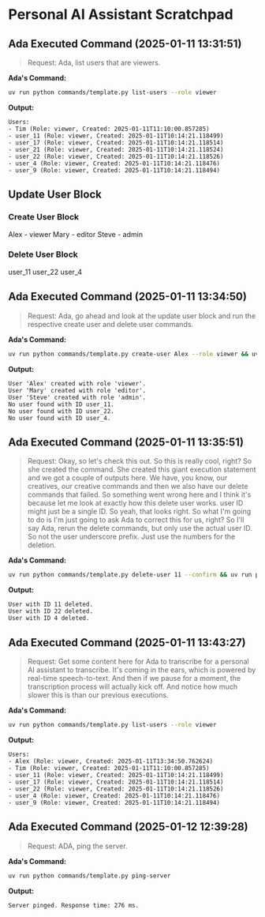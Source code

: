 # Personal AI Assistant Scratchpad


## Ada Executed Command (2025-01-11 13:31:51)

> Request: Ada, list users that are viewers.

**Ada's Command:** 
```bash
uv run python commands/template.py list-users --role viewer
```

**Output:** 
```
Users:
- Tim (Role: viewer, Created: 2025-01-11T11:10:00.857285)
- user_11 (Role: viewer, Created: 2025-01-11T10:14:21.118499)
- user_17 (Role: viewer, Created: 2025-01-11T10:14:21.118514)
- user_21 (Role: viewer, Created: 2025-01-11T10:14:21.118524)
- user_22 (Role: viewer, Created: 2025-01-11T10:14:21.118526)
- user_4 (Role: viewer, Created: 2025-01-11T10:14:21.118476)
- user_9 (Role: viewer, Created: 2025-01-11T10:14:21.118494)

```

## Update User Block

### Create User Block
Alex - viewer
Mary - editor
Steve - admin

### Delete User Block
user_11
user_22
user_4

## Ada Executed Command (2025-01-11 13:34:50)

> Request: Ada, go ahead and look at the update user block and run the respective create user and delete user commands.

**Ada's Command:** 
```bash
uv run python commands/template.py create-user Alex --role viewer && uv run python commands/template.py create-user Mary --role editor && uv run python commands/template.py create-user Steve --role admin && uv run python commands/template.py delete-user user_11 --confirm && uv run python commands/template.py delete-user user_22 --confirm && uv run python commands/template.py delete-user user_4 --confirm
```

**Output:** 
```
User 'Alex' created with role 'viewer'.
User 'Mary' created with role 'editor'.
User 'Steve' created with role 'admin'.
No user found with ID user_11.
No user found with ID user_22.
No user found with ID user_4.
```

## Ada Executed Command (2025-01-11 13:35:51)

> Request: Okay, so let's check this out. So this is really cool, right? So she created the command. She created this giant execution statement and we got a couple of outputs here. We have, you know, our creatives, our creative commands and then we also have our delete commands that failed. So something went wrong here and I think it's because let me look at exactly how this delete user works. user ID might just be a single ID. So yeah, that looks right. So what I'm going to do is I'm just going to ask Ada to correct this for us, right? So I'll say Ada, rerun the delete commands, but only use the actual user ID. So not the user underscore prefix. Just use the numbers for the deletion.

**Ada's Command:** 
```bash
uv run python commands/template.py delete-user 11 --confirm && uv run python commands/template.py delete-user 22 --confirm && uv run python commands/template.py delete-user 4 --confirm
```

**Output:** 
```
User with ID 11 deleted.
User with ID 22 deleted.
User with ID 4 deleted.
```

## Ada Executed Command (2025-01-11 13:43:27)

> Request: Get some content here for Ada to transcribe for a personal AI assistant to transcribe. It's coming in the ears, which is powered by real-time speech-to-text. And then if we pause for a moment, the transcription process will actually kick off. And notice how much slower this is than our previous executions.

**Ada's Command:** 
```bash
uv run python commands/template.py list-users --role viewer
```

**Output:** 
```
Users:
- Alex (Role: viewer, Created: 2025-01-11T13:34:50.762624)
- Tim (Role: viewer, Created: 2025-01-11T11:10:00.857285)
- user_11 (Role: viewer, Created: 2025-01-11T10:14:21.118499)
- user_17 (Role: viewer, Created: 2025-01-11T10:14:21.118514)
- user_22 (Role: viewer, Created: 2025-01-11T10:14:21.118526)
- user_4 (Role: viewer, Created: 2025-01-11T10:14:21.118476)
- user_9 (Role: viewer, Created: 2025-01-11T10:14:21.118494)

```

## Ada Executed Command (2025-01-12 12:39:28)

> Request: ADA, ping the server.

**Ada's Command:** 
```bash
uv run python commands/template.py ping-server
```

**Output:** 
```
Server pinged. Response time: 276 ms.
```
